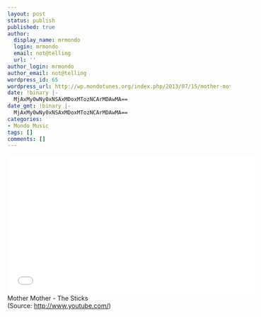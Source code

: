 ```yaml
---
layout: post
status: publish
published: true
author:
  display_name: mrmondo
  login: mrmondo
  email: not@telling
  url: ''
author_login: mrmondo
author_email: not@telling
wordpress_id: 65
wordpress_url: http://wp.mondotunes.org/index.php/2013/07/15/mother-mother-the-sticks/
date: !binary |-
  MjAxMy0wNy0xNSAxMDoxMTozNCArMDAwMA==
date_gmt: !binary |-
  MjAxMy0wNy0xNSAxMDoxMTozNCArMDAwMA==
categories:
- Mondo Music
tags: []
comments: []
---
```

<iframe width="560" height="315" src="//www.youtube.com/embed/rOIlBbDxx2c" frameborder="0"> </iframe>
Mother Mother - The Sticks
<div class="attribution">(<span>Source:</span> <a href="http://www.youtube.com/">http://www.youtube.com/</a>)</div>

